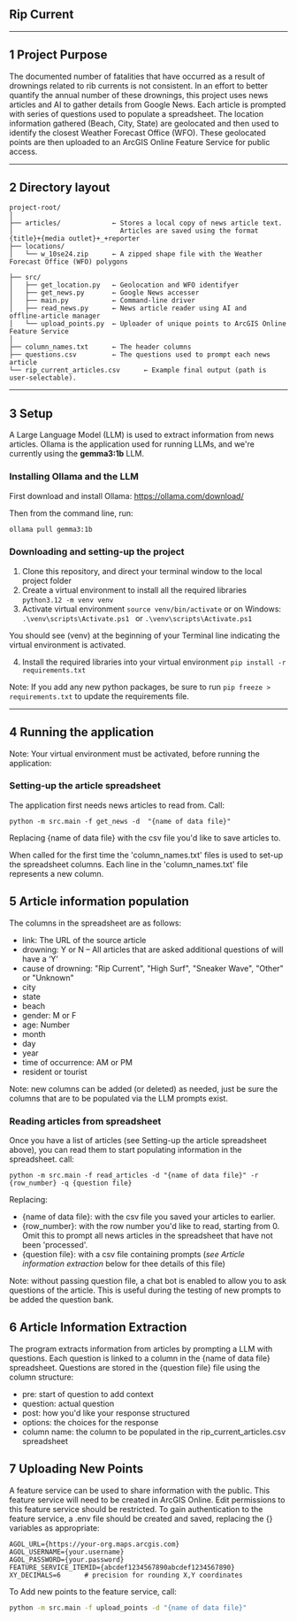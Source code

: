## Rip Current

---

## 1 Project Purpose

The documented number of fatalities that have occurred as a result of drownings related to rib currents is not consistent. 
In an effort to better quantify the annual number of these drownings, this project uses news articles and AI to gather details from Google News.
Each article is prompted with series of questions used to populate a spreadsheet.
The location information gathered (Beach, City, State) are geolocated and then used to identify the closest  Weather Forecast Office (WFO).
These geolocated points are then uploaded to an ArcGIS Online Feature Service for public access.

---

## 2 Directory layout

```
project‑root/
│
├── articles/             ← Stores a local copy of news article text. 
│                           Articles are saved using the format {title}+{media outlet}+_+reporter
├── locations/
│   └── w_10se24.zip      ← A zipped shape file with the Weather Forecast Office (WFO) polygons

├── src/
│   ├── get_location.py   ← Geolocation and WFO identifyer
│   ├── get_news.py       ← Google News accesser
│   ├── main.py           ← Command‑line driver
│   ├── read_news.py      ← News article reader using AI and offline‑article manager
│   └── upload_points.py  ← Uploader of unique points to ArcGIS Online Feature Service
│
├── column_names.txt      ← The header columns
├── questions.csv         ← The questions used to prompt each news article
└── rip_current_articles.csv      ← Example final output (path is user‑selectable).
```

---

## 3 Setup
A Large Language Model (LLM) is used to extract information from news articles. 
Ollama is the application used for running LLMs, and we're currently using the **gemma3:1b** LLM.

### Installing Ollama and the LLM
First download and install Ollama: https://ollama.com/download/

Then from the command line, run: 
```bash
ollama pull gemma3:1b
```

### Downloading and setting-up the project
    
1. Clone this repository, and direct your terminal window to the local project folder 
2. Create a virtual environment to install all the required libraries
    ```python3.12 -m venv venv```
3. Activate virtual environment
    ```source venv/bin/activate```
or on Windows: 
    ```.\venv\scripts\Activate.ps1 ``` or ```.\venv\scripts\Activate.ps1 ```
   
You should see (venv) at the beginning of your Terminal line indicating the virtual environment is activated.

4. Install the required libraries into your virtual environment
```pip install -r requirements.txt```
   
Note: If you add any new python packages, be sure to run 
```pip freeze > requirements.txt``` 
to update the requirements file.

---
## 4 Running the application
Note: Your virtual environment must be activated, before running the application:

### Setting-up the article spreadsheet
The application first needs news articles to read from. Call:
```base
python -m src.main -f get_news -d  "{name of data file}"
```
Replacing {name of data file} with the csv file you'd like to save articles to.

When called for the first time the 'column_names.txt' files is used to set-up the spreadsheet columns.
Each line in the 'column_names.txt' file represents a new column.

## 5 Article information population
The columns in the spreadsheet are as follows:

* link: The URL of the source article
* drowning: Y or N – All articles that are asked additional questions of will have a ‘Y’
* cause of drowning: "Rip Current", "High Surf", "Sneaker Wave", "Other" or "Unknown"
* city
* state
* beach
* gender: M or F
* age: Number
* month
* day
* year
* time of occurrence: AM or PM
* resident or tourist

Note: new columns can be added (or deleted) as needed, 
just be sure the columns that are to be populated via the LLM prompts exist.

### Reading articles from spreadsheet

Once you have a list of articles (see Setting-up the article spreadsheet above), you can read them to start populating information in the spreadsheet.
call:
```
python -m src.main -f read_articles -d "{name of data file}" -r {row_number} -q {question file}
```

Replacing:
- {name of data file}: with the csv file you saved your articles to earlier.
- {row_number}: with the row number you'd like to read, starting from 0. Omit this to prompt all news articles in the spreadsheet that have not been 'processed'.
- {question file}: with a csv file containing prompts (*see Article information extraction* below for thee details of this file)

Note: without passing question file, a chat bot is enabled to allow you to ask questions of the article. 
This is useful during the testing of new prompts to be added the question bank.


## 6 Article Information Extraction
The program extracts information from articles by prompting a LLM with questions.
Each question is linked to a column in the {name of data file} spreadsheet. 
Questions are stored in the {question file} file using the column structure:
* pre: start of question to add context
* question: actual question
* post: how you'd like your response structured
* options: the choices for the response
* column name: the column to be populated in the rip_current_articles.csv spreadsheet

## 7 Uploading New Points
A feature service can be used to share information with the public. 
This feature service will need to be created in ArcGIS Online.
Edit permissions to this feature service should be restricted. 
To gain authentication to the feature service, a .env file should be created and saved, 
replacing the {} variables as appropriate:
```
AGOL_URL={https://your-org.maps.arcgis.com}
AGOL_USERNAME={your.username}
AGOL_PASSWORD={your.password}
FEATURE_SERVICE_ITEMID={abcdef1234567890abcdef1234567890}
XY_DECIMALS=6      # precision for rounding X,Y coordinates

```

To Add new points to the feature service,
call:
```bash
python -m src.main -f upload_points -d "{name of data file}"
```